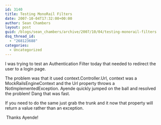 ```yaml
---
id: 3140
title: Testing MonoRail Filters
date: 2007-10-04T17:32:00+00:00
author: Sean Chambers
layout: post
guid: /blogs/sean_chambers/archive/2007/10/04/testing-monorail-filters.aspx
dsq_thread_id:
  - "268123688"
categories:
  - Uncategorized
---
```

I was trying to test an Authentication Filter today that needed to redirect the user to a login page.


  


The problem was that it used context.Controller.Url, context was a MockRailsEngineContext and the Url property throws a NotImplementedException. Ayende quickly jumped on the ball and resolved the problem! Dang that was fast.


  


If you need to do the same just grab the trunk and it now that property will return a value rather than an exception.


  


&nbsp;Thanks Ayende!